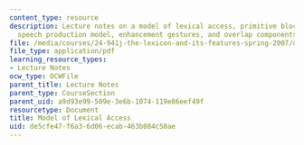 ```yaml
---
content_type: resource
description: Lecture notes on a model of lexical access, primitive block diagram of
  speech production model, enhancement gestures, and overlap components.
file: /media/courses/24-941j-the-lexicon-and-its-features-spring-2007/de5cfe47f6a36d06ecab463b084c50ae_lec3ks3.pdf
file_type: application/pdf
learning_resource_types:
- Lecture Notes
ocw_type: OCWFile
parent_title: Lecture Notes
parent_type: CourseSection
parent_uid: a9d93e99-509e-3e6b-1074-119e86eef49f
resourcetype: Document
title: Model of Lexical Access
uid: de5cfe47-f6a3-6d06-ecab-463b084c50ae
---
```

